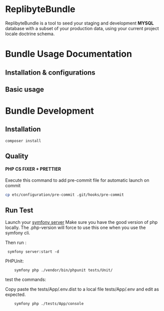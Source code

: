 # ReplibyteBundle
ReplibyteBundle is a tool to seed your staging and development **MYSQL** database with a subset of your production data, 
using your current project locale doctrine schema.

# Bundle Usage Documentation
## Installation & configurations
## Basic usage

# Bundle Development
## Installation
```
composer install

```

## Quality

#### PHP CS FIXER + PRETTIER

Execute this command to add pre-commit file for automatic launch on commit

```bash
cp etc/configuration/pre-commit .git/hooks/pre-commit
```

## Run Test

Launch your [symfony server](https://symfony.com/doc/current/setup/symfony_server.html)
Make sure you have the good version of php locally. The .php-version will force to use this one when you use the symfony cli.

Then run : 
```
 symfony server:start -d
```


PHPUnit: 
```
    symfony php ./vendor/bin/phpunit tests/Unit/
```

test the commands:

Copy paste the tests/App/.env.dist to a local file  tests/App/.env and edit as expected.

```
    symfony php ./tests/App/console
```
